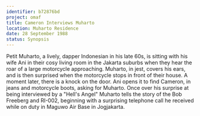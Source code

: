 ```yaml
---
identifier: b72876bd
project: omaf
title: Cameron Interviews Muharto
location: Muharto Residence
date: 28 September 1988
status: Synopsis
---
```


Petit Muharto, a lively, dapper Indonesian in his late 60s, is sitting
with his wife Ani in their cosy living room in the Jakarta suburbs when
they hear the roar of a large motorcycle approaching. Muharto, in jest,
covers his ears, and is then surprised when the motorcycle stops in
front of their house. A moment later, there is a knock on the door. Ani
opens it to find Cameron, in jeans and motorcycle boots, asking for
Muharto. Once over his surprise at being interviewed by a "Hell's Angel" Muharto
tells the story of the Bob Freeberg and RI-002, beginning with a
surprising telephone call he received while on duty in Maguwo Air Base in Jogjakarta.